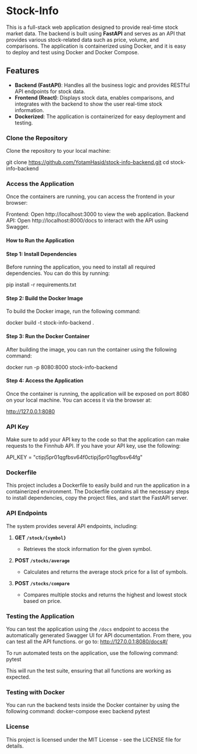 
# Stock-Info

This is a full-stack web application designed to provide real-time stock market data. The backend is built using **FastAPI** and serves as an API that provides various stock-related data such as price, volume, and comparisons. The application is containerized using Docker, and it is easy to deploy and test using Docker and Docker Compose.

## Features
- **Backend (FastAPI)**: Handles all the business logic and provides RESTful API endpoints for stock data.
- **Frontend (React)**: Displays stock data, enables comparisons, and integrates with the backend to show the user real-time stock information.
- **Dockerized**: The application is containerized for easy deployment and testing.

### Clone the Repository
Clone the repository to your local machine:

git clone https://github.com/YotamHasid/stock-info-backend.git
cd stock-info-backend

### Access the Application
Once the containers are running, you can access the frontend in your browser:

Frontend: Open http://localhost:3000 to view the web application.
Backend API: Open http://localhost:8000/docs to interact with the API using Swagger.

#### How to Run the Application

#### Step 1: Install Dependencies
Before running the application, you need to install all required dependencies. You can do this by running:

pip install -r requirements.txt

#### Step 2: Build the Docker Image
To build the Docker image, run the following command:

docker build -t stock-info-backend .


#### Step 3: Run the Docker Container
After building the image, you can run the container using the following command:

docker run -p 8080:8000 stock-info-backend


#### Step 4: Access the Application
Once the container is running, the application will be exposed on port 8080 on your local machine. You can access it via the browser at:

http://127.0.0.1:8080

### API Key
Make sure to add your API key to the code so that the application can make requests to the Finnhub API. If you have your API key, use the following:

API_KEY = "ctipj5pr01qgfbsv64f0ctipj5pr01qgfbsv64fg"


### Dockerfile
This project includes a Dockerfile to easily build and run the application in a containerized environment. The Dockerfile contains all the necessary steps to install dependencies, copy the project files, and start the FastAPI server.

### API Endpoints
The system provides several API endpoints, including:

1. **GET `/stock/{symbol}`**
   - Retrieves the stock information for the given symbol.

2. **POST `/stocks/average`**
   - Calculates and returns the average stock price for a list of symbols.

3. **POST `/stocks/compare`**
   - Compares multiple stocks and returns the highest and lowest stock based on price.

### Testing the Application
You can test the application using the `/docs` endpoint to access the automatically generated Swagger UI for API documentation. From there, you can test all the API functions.
or go to:  http://127.0.0.1:8080/docs#/

To run automated tests on the application, use the following command:
pytest

This will run the test suite, ensuring that all functions are working as expected.

### Testing with Docker
You can run the backend tests inside the Docker container by using the following command:
docker-compose exec backend pytest

### License
This project is licensed under the MIT License - see the LICENSE file for details.
